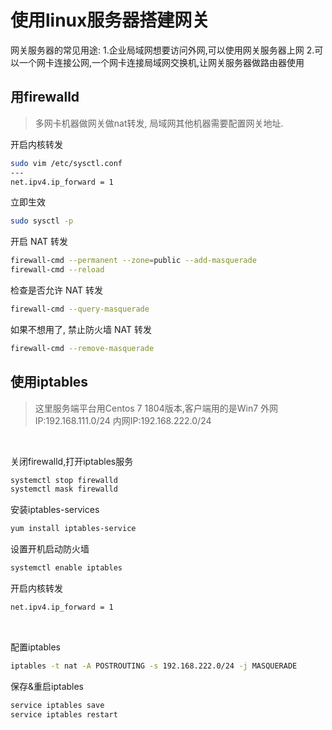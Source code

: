 # 使用linux服务器搭建网关

网关服务器的常见用途:
1.企业局域网想要访问外网,可以使用网关服务器上网
2.可以一个网卡连接公网,一个网卡连接局域网交换机,让网关服务器做路由器使用

## 用firewalld

> 多网卡机器做网关做nat转发, 局域网其他机器需要配置网关地址.

开启内核转发

```bash
sudo vim /etc/sysctl.conf
---
net.ipv4.ip_forward = 1
```

立即生效

```bash
sudo sysctl -p
```

开启 NAT 转发

```bash
firewall-cmd --permanent --zone=public --add-masquerade
firewall-cmd --reload
```

检查是否允许 NAT 转发

```bash
firewall-cmd --query-masquerade
```

如果不想用了, 禁止防火墙 NAT 转发

```bash
firewall-cmd --remove-masquerade
```

## 使用iptables

> 这里服务端平台用Centos 7 1804版本,客户端用的是Win7
> 外网IP:192.168.111.0/24 内网IP:192.168.222.0/24

‍

关闭firewalld,打开iptables服务

```bash
systemctl stop firewalld
systemctl mask firewalld
```

安装iptables-services

```bash
yum install iptables-service
```

设置开机启动防火墙

```bash
systemctl enable iptables
```

开启内核转发

```bash
net.ipv4.ip_forward = 1
```

‍

配置iptables

```bash
iptables -t nat -A POSTROUTING -s 192.168.222.0/24 -j MASQUERADE
```

保存&重启iptables

```bash
service iptables save
service iptables restart
```

‍
